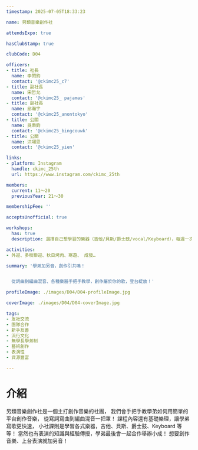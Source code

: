 ```yaml
---
timestamp: 2025-07-05T18:33:23

name: 另類音樂創作社

attendsExpo: true

hasClubStamp: true

clubCode: D04

officers:
- title: 社長
  name: 李閎鈞
  contact: '@ckimc25_c7'
- title: 副社長
  name: 宋哲允
  contact: '@ckimc25_ pajamas'
- title: 副社長
  name: 邱瀚宇
  contact: '@ckimc25_anontokyo'
- title: 公關
  name: 吳秉鈞
  contact: '@ckimc25_bingcouwk'
- title: 公關
  name: 洪翊恩
  contact: '@ckimc25_yien'

links:
- platform: Instagram
  handle: ckimc_25th
  url: https://www.instagram.com/ckimc_25th

members:
  current: 11～20
  previousYear: 21～30

membershipFee: ''

acceptsUnofficial: true

workshops:
  has: true
  description: 選擇自己想學習的樂器（吉他/貝斯/爵士鼓/vocal/Keyboard），每週一次讓學長帶你快速上手！

activities:
- 外迎、多校聯迎、秋日烤肉、寒遊、 成發…

summary: '學弟加另音，創作引共鳴！


  從詞曲到編曲混音、各種樂器手把手教學，創作屬於你的歌，登台綻放！'

profileImage: ./images/D04/D04-profileImage.jpg

coverImage: ./images/D04/D04-coverImage.jpg

tags:
- 友社交流
- 團隊合作
- 新手友善
- 流行文化
- 無學長學弟制
- 藝術創作
- 表演性
- 資源豐富

---
```


# 介紹

另類音樂創作社是一個主打創作音樂的社團，
我們會手把手教學弟如何用簡單的平台創作音樂，
從寫詞寫曲到編曲混音一把罩！
課程內容還有基礎樂理，讓學弟寫歌更快速，
小社課則是學習各式樂器，吉他、貝斯、爵士鼓、Keyboard 等等！
當然也有表演的知識與經驗傳授，學弟最後會一起合作舉辦小成！
想要創作音樂、上台表演就加另音！
